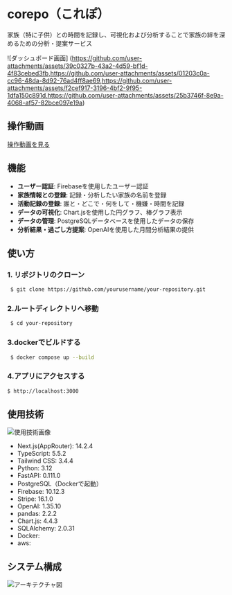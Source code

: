 # corepo（これぽ）
家族（特に子供）との時間を記録し、可視化および分析することで家族の絆を深めるための分析・提案サービス

![ダッシュボード画面]
(https://github.com/user-attachments/assets/39c0327b-43a2-4d59-bf1d-4f83cebed3fb,https://github.com/user-attachments/assets/01203c0a-cc96-48da-8d92-76ad4ff8ae69,https://github.com/user-attachments/assets/f2cef917-3196-4bf2-9f95-1dfa150c891d,https://github.com/user-attachments/assets/25b3746f-8e9a-4068-af57-82bce097e19a)

## 操作動画

[操作動画を見る](link_to_your_demo_video)

## 機能

- **ユーザー認証**: Firebaseを使用したユーザー認証
- **家族情報との登録**: 記録・分析したい家族の名前を登録
- **活動記録の登録**: 誰と・どこで・何をして・機嫌・時間を記録
- **データの可視化**: Chart.jsを使用した円グラフ、棒グラフ表示
- **データの管理**: PostgreSQLデータベースを使用したデータの保存
- **分析結果・過ごし方提案**: OpenAIを使用した月間分析結果の提供


## 使い方

### 1. リポジトリのクローン
```sh 
 $ git clone https://github.com/yourusername/your-repository.git
```
### 2.ルートディレクトリへ移動
```sh
 $ cd your-repository
```
### 3.dockerでビルドする
```sh
 $ docker compose up --build
```
### 4.アプリにアクセスする
```sh
$ http://localhost:3000
```

## 使用技術
![使用技術画像](https://github.com/user-attachments/assets/c0de1999-fd2a-4cd4-a398-301de777be37)

 - Next.js(AppRouter): 14.2.4
 - TypeScript: 5.5.2
 - Tailwind CSS: 3.4.4
 - Python: 3.12
 - FastAPI: 0.111.0
 - PostgreSQL（Dockerで起動）
 - Firebase: 10.12.3
 - Stripe: 16.1.0
 - OpenAI: 1.35.10
 - pandas: 2.2.2
 - Chart.js: 4.4.3
 - SQLAlchemy: 2.0.31
 - Docker:
 - aws:

## システム構成
![アーキテクチャ図](path_to_your_aws_image.png)